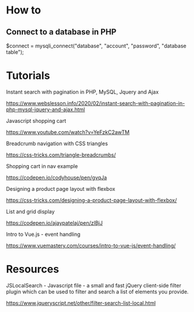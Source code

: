 How to
=======
Connect to a database in PHP
-----------------------------

$connect = mysqli_connect("database", "account", "password", "database table");



Tutorials
==========

Instant search with pagination in PHP, MySQL, Jquery and Ajax

https://www.webslesson.info/2020/02/instant-search-with-pagination-in-php-mysql-jquery-and-ajax.html

Javascript shopping cart

https://www.youtube.com/watch?v=YeFzkC2awTM

Breadcrumb navigation with CSS triangles

https://css-tricks.com/triangle-breadcrumbs/

Shopping cart in nav example

https://codepen.io/codyhouse/pen/gvqJa

Designing a product page layout with flexbox

https://css-tricks.com/designing-a-product-page-layout-with-flexbox/

List and grid display

https://codepen.io/ajaypatelaj/pen/zIBjJ

Intro to Vue.js - event handling

https://www.vuemastery.com/courses/intro-to-vue-js/event-handling/

Resources
=========

JSLocalSearch - Javascript file - a small and fast jQuery client-side filter plugin which can be used to filter and search a list of elements you provide. 

https://www.jqueryscript.net/other/filter-search-list-local.html
